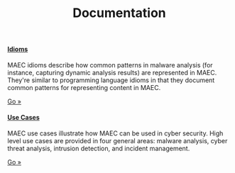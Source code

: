 ﻿---
layout: flat
title: Documentation
---

<div class="row">
  <div class="col-md-6">
    <div class="well">
      <h4><a href="idioms">Idioms</a></h4>
      <p>MAEC idioms describe how common patterns in malware analysis (for instance, capturing dynamic analysis results) are represented in MAEC. They're similar to programming language idioms in that they document common patterns for representing content in MAEC.</p>
      <a class="btn btn-primary" href="idioms">Go »</a>
    </div>
    <div class="well">
      <h4><a href="use_cases">Use Cases</a></h4>
      <p>MAEC use cases illustrate how MAEC can be used in cyber security.  High level use cases are provided in four general areas:  malware analysis, cyber threat analysis, intrusion detection, and incident management.</p>
      <a class="btn btn-primary" href="use_cases">Go »</a>
    </div>
  </div>
</div>
